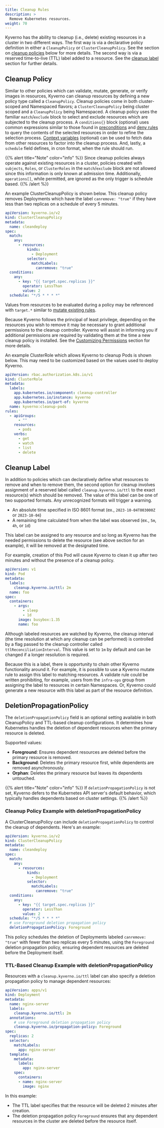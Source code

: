 ```yaml
---
title: Cleanup Rules
description: >
  Remove Kubernetes resources.
weight: 70
---
```


Kyverno has the ability to cleanup (i.e., delete) existing resources in a cluster in two different ways. The first way is via a declarative policy definition in either a `CleanupPolicy` or `ClusterCleanupPolicy`. See the section on [cleanup policies](#cleanup-policy) below for more details. The second way is via a reserved time-to-live (TTL) label added to a resource. See the [cleanup label](#cleanup-label) section for further details.

## Cleanup Policy

Similar to other policies which can validate, mutate, generate, or verify images in resources, Kyverno can cleanup resources by defining a new policy type called a `CleanupPolicy`. Cleanup policies come in both cluster-scoped and Namespaced flavors; a `ClusterCleanupPolicy` being cluster scoped and a `CleanupPolicy` being Namespaced. A cleanup policy uses the familiar `match`/`exclude` block to select and exclude resources which are subjected to the cleanup process. A `conditions{}` block (optional) uses common expressions similar to those found in [preconditions](preconditions.md) and [deny rules](validate.md#deny-rules) to query the contents of the selected resources in order to refine the selection process. [Context variables](external-data-sources.md) (optional) can be used to fetch data from other resources to factor into the cleanup process. And, lastly, a `schedule` field defines, in cron format, when the rule should run.

{{% alert title="Note" color="info" %}}
Since cleanup policies always operate against existing resources in a cluster, policies created with `subjects`, `Roles`, or `ClusterRoles` in the `match`/`exclude` block are not allowed since this information is only known at admission time. Additionally, `operations[]`, while permitted, are ignored as the only trigger is schedule based.
{{% /alert %}}

An example ClusterCleanupPolicy is shown below. This cleanup policy removes Deployments which have the label `canremove: "true"` if they have less than two replicas on a schedule of every 5 minutes.

```yaml
apiVersion: kyverno.io/v2
kind: ClusterCleanupPolicy
metadata:
  name: cleandeploy
spec:
  match:
    any:
      - resources:
          kinds:
            - Deployment
          selector:
            matchLabels:
              canremove: "true"
  conditions:
    any:
      - key: "{{ target.spec.replicas }}"
        operator: LessThan
        value: 2
  schedule: "*/5 * * * *"
```

Values from resources to be evaluated during a policy may be referenced with `target.*` similar to [mutate existing rules](mutate.md#mutate-existing-resources).

Because Kyverno follows the principal of least privilege, depending on the resources you wish to remove it may be necessary to grant additional permissions to the cleanup controller. Kyverno will assist in informing you if additional permissions are required by validating them at the time a new cleanup policy is installed. See the [Customizing Permissions](../installation/customization.md#customizing-permissions) section for more details.

An example ClusterRole which allows Kyverno to cleanup Pods is shown below. This may need to be customized based on the values used to deploy Kyverno.

```yaml
apiVersion: rbac.authorization.k8s.io/v1
kind: ClusterRole
metadata:
  labels:
    app.kubernetes.io/component: cleanup-controller
    app.kubernetes.io/instance: kyverno
    app.kubernetes.io/part-of: kyverno
  name: kyverno:cleanup-pods
rules:
  - apiGroups:
      - ""
    resources:
      - pods
    verbs:
      - get
      - watch
      - list
      - delete
```

## Cleanup Label

In addition to policies which can declaratively define what resources to remove and when to remove them, the second option for cleanup involves assignment of a reserved label called `cleanup.kyverno.io/ttl` to the exact resource(s) which should be removed. The value of this label can be one of two supported formats. Any unrecognized formats will trigger a warning.

- An absolute time specified in ISO 8601 format (ex., `2023-10-04T003000Z` or `2023-10-04`)
- A remaining time calculated from when the label was observed (ex., `5m`, `4h`, or `1d`)

This label can be assigned to any resource and so long as Kyverno has the needed permissions to delete the resource (see above section for an example), it will be removed at the designated time.

For example, creation of this Pod will cause Kyverno to clean it up after two minutes and without the presence of a cleanup policy.

```yaml
apiVersion: v1
kind: Pod
metadata:
  labels:
    cleanup.kyverno.io/ttl: 2m
  name: foo
spec:
  containers:
    - args:
        - sleep
        - 1d
      image: busybox:1.35
      name: foo
```

Although labeled resources are watched by Kyverno, the cleanup interval (the time resolution at which any cleanup can be performed) is controlled by a flag passed to the cleanup controller called `ttlReconciliationInterval`. This value is set to `1m` by default and can be changed if a longer resolution is required.

Because this is a label, there is opportunity to chain other Kyverno functionality around it. For example, it is possible to use a Kyverno mutate rule to assign this label to matching resources. A validate rule could be written prohibiting, for example, users from the `infra-ops` group from assigning the label to resources in certain Namespaces. Or, Kyverno could generate a new resource with this label as part of the resource definition.

## DeletionPropagationPolicy

The `deletionPropagationPolicy` field is an optional setting available in both CleanupPolicy and TTL-based cleanup configurations. It determines how Kubernetes handles the deletion of dependent resources when the primary resource is deleted.

Supported values:

- **Foreground**: Ensures dependent resources are deleted before the primary resource is removed.
- **Background**: Deletes the primary resource first, while dependents are removed asynchronously.
- **Orphan**: Deletes the primary resource but leaves its dependents untouched.

{{% alert title="Note" color="info" %}}
If `deletionPropagationPolicy` is not set, Kyverno defers to the Kubernetes API server's default behavior, which typically handles dependents based on cluster settings.
{{% /alert %}}

### Cleanup Policy Example with deletionPropagationPolicy

A ClusterCleanupPolicy can include `deletionPropagationPolicy` to control the cleanup of dependents. Here's an example:

```yaml
apiVersion: kyverno.io/v2
kind: ClusterCleanupPolicy
metadata:
  name: cleandeploy
spec:
  match:
    any:
      - resources:
          kinds:
            - Deployment
          selector:
            matchLabels:
              canremove: "true"
  conditions:
    any:
      - key: "{{ target.spec.replicas }}"
        operator: LessThan
        value: 2
  schedule: "*/5 * * * *"
  # use Foreground deletion propagation policy
  deletionPropagationPolicy: Foreground
```

This policy schedules the deletion of Deployments labeled `canremove: "true"` with fewer than two replicas every 5 minutes, using the `Foreground` deletion propagation policy, ensuring dependent resources are deleted before the Deployment itself.

### TTL-Based Cleanup Example with deletionPropagationPolicy

Resources with a `cleanup.kyverno.io/ttl` label can also specify a deletion propagation policy to manage dependent resources:

```yaml
apiVersion: apps/v1
kind: Deployment
metadata:
  name: nginx-server
  labels:
    cleanup.kyverno.io/ttl: 2m
  annotations:
    # use Foreground deletion propagation policy
    cleanup.kyverno.io/propagation-policy: Foreground
spec:
  replicas: 2
  selector:
    matchLabels:
      app: nginx-server
  template:
    metadata:
      labels:
        app: nginx-server
    spec:
      containers:
      - name: nginx-server
        image: nginx
```

In this example:

- The TTL label specifies that the resource will be deleted 2 minutes after creation.
- The deletion propagation policy `Foreground` ensures that any dependent resources in the cluster are deleted before the resource itself.
